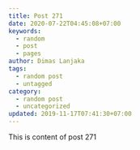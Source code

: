```yaml
---
title: Post 271
date: 2020-07-22T04:45:08+07:00
keywords:
  - random
  - post
  - pages
author: Dimas Lanjaka
tags:
  - random post
  - untagged
category:
  - random post
  - uncategorized
updated: 2019-11-17T07:41:30+07:00
---
```

This is content of post 271